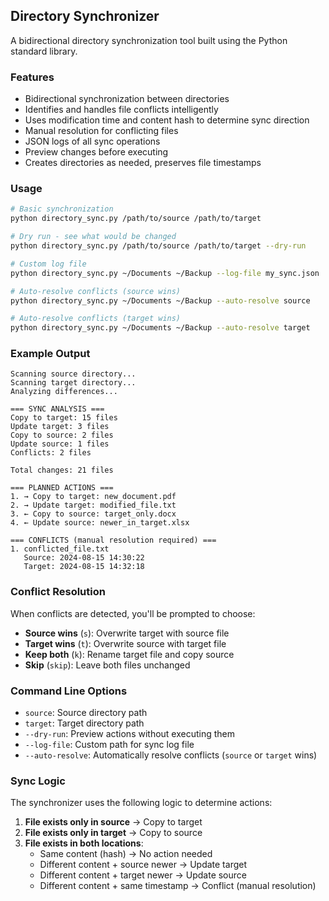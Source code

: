 ## Directory Synchronizer

A bidirectional directory synchronization tool built using the Python standard library.

### Features

- Bidirectional synchronization between directories
- Identifies and handles file conflicts intelligently
- Uses modification time and content hash to determine sync direction
- Manual resolution for conflicting files
- JSON logs of all sync operations
- Preview changes before executing
- Creates directories as needed, preserves file timestamps

### Usage

```bash
# Basic synchronization
python directory_sync.py /path/to/source /path/to/target

# Dry run - see what would be changed
python directory_sync.py /path/to/source /path/to/target --dry-run

# Custom log file
python directory_sync.py ~/Documents ~/Backup --log-file my_sync.json

# Auto-resolve conflicts (source wins)
python directory_sync.py ~/Documents ~/Backup --auto-resolve source

# Auto-resolve conflicts (target wins)
python directory_sync.py ~/Documents ~/Backup --auto-resolve target
```

### Example Output

```
Scanning source directory...
Scanning target directory...
Analyzing differences...

=== SYNC ANALYSIS ===
Copy to target: 15 files
Update target: 3 files
Copy to source: 2 files
Update source: 1 files
Conflicts: 2 files

Total changes: 21 files

=== PLANNED ACTIONS ===
1. → Copy to target: new_document.pdf
2. → Update target: modified_file.txt
3. ← Copy to source: target_only.docx
4. ← Update source: newer_in_target.xlsx

=== CONFLICTS (manual resolution required) ===
1. conflicted_file.txt
   Source: 2024-08-15 14:30:22
   Target: 2024-08-15 14:32:18
```


### Conflict Resolution

When conflicts are detected, you'll be prompted to choose:

- **Source wins** (`s`): Overwrite target with source file
- **Target wins** (`t`): Overwrite source with target file
- **Keep both** (`k`): Rename target file and copy source
- **Skip** (`skip`): Leave both files unchanged

### Command Line Options

- `source`: Source directory path
- `target`: Target directory path
- `--dry-run`: Preview actions without executing them
- `--log-file`: Custom path for sync log file
- `--auto-resolve`: Automatically resolve conflicts (`source` or `target` wins)

### Sync Logic

The synchronizer uses the following logic to determine actions:

1. **File exists only in source** → Copy to target
2. **File exists only in target** → Copy to source
3. **File exists in both locations**:
   - Same content (hash) → No action needed
   - Different content + source newer → Update target
   - Different content + target newer → Update source
   - Different content + same timestamp → Conflict (manual resolution)

